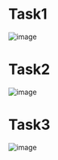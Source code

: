 # Task1
![image](https://github.com/user-attachments/assets/8f7a8ca5-75b5-4dc6-ae9a-3515fdb7cfde)
# Task2
![image](https://github.com/user-attachments/assets/9ea867e1-30fa-411e-870b-eb1706d465e6)
# Task3
![image](https://github.com/user-attachments/assets/2adc9b8f-dac3-4a6f-b999-8ac6ed3ba09d)



